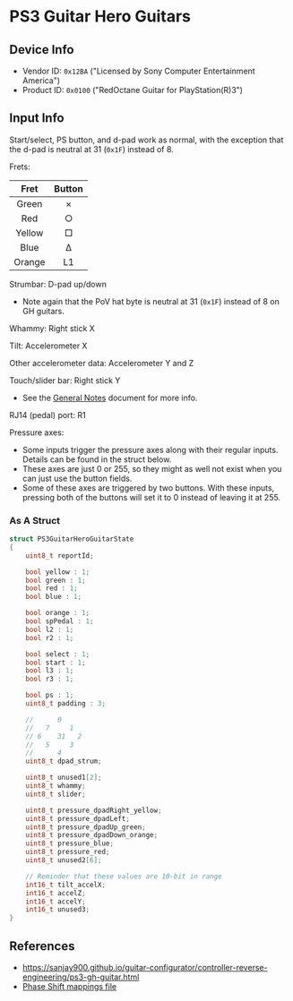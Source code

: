 # PS3 Guitar Hero Guitars

## Device Info

- Vendor ID: `0x12BA` ("Licensed by Sony Computer Entertainment America")
- Product ID: `0x0100` ("RedOctane Guitar for PlayStation(R)3")

## Input Info

Start/select, PS button, and d-pad work as normal, with the exception that the d-pad is neutral at 31 (`0x1F`) instead of 8.

Frets:

| Fret   | Button |
| :--:   | :----: |
| Green  | ×      |
| Red    | ○      |
| Yellow | □      |
| Blue   | Δ      |
| Orange | L1     |

Strumbar: D-pad up/down

- Note again that the PoV hat byte is neutral at 31 (`0x1F`) instead of 8 on GH guitars.

Whammy: Right stick X

Tilt: Accelerometer X

Other accelerometer data: Accelerometer Y and Z

Touch/slider bar: Right stick Y

- See the [General Notes](General%20Notes.md) document for more info.

RJ14 (pedal) port: R1

Pressure axes:

- Some inputs trigger the pressure axes along with their regular inputs. Details can be found in the struct below.
- These axes are just 0 or 255, so they might as well not exist when you can just use the button fields.
- Some of these axes are triggered by two buttons. With these inputs, pressing both of the buttons will set it to 0 instead of leaving it at 255.

### As A Struct

```c
struct PS3GuitarHeroGuitarState
{
    uint8_t reportId;

    bool yellow : 1;
    bool green : 1;
    bool red : 1;
    bool blue : 1;

    bool orange : 1;
    bool spPedal : 1;
    bool l2 : 1;
    bool r2 : 1;

    bool select : 1;
    bool start : 1;
    bool l3 : 1;
    bool r3 : 1;

    bool ps : 1;
    uint8_t padding : 3;

    //      0
    //   7     1
    // 6    31   2
    //   5     3
    //      4
    uint8_t dpad_strum;

    uint8_t unused1[2];
    uint8_t whammy;
    uint8_t slider;

    uint8_t pressure_dpadRight_yellow;
    uint8_t pressure_dpadLeft;
    uint8_t pressure_dpadUp_green;
    uint8_t pressure_dpadDown_orange;
    uint8_t pressure_blue;
    uint8_t pressure_red;
    uint8_t unused2[6];

    // Reminder that these values are 10-bit in range
    int16_t tilt_accelX;
    int16_t accelZ;
    int16_t accelY;
    int16_t unused3;
}
```

## References

- https://sanjay900.github.io/guitar-configurator/controller-reverse-engineering/ps3-gh-guitar.html
- [Phase Shift mappings file](../../Other/device_list.json)
